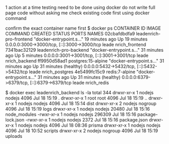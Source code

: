 1 action at a time
testing need to be done using docker
do not write full page code without asking me
check existing code first using docker command


confirm the exact container name first
$ docker ps
CONTAINER ID   IMAGE                     COMMAND                  CREATED
   STATUS                    PORTS                                         NAMES
02cbafdbdfa9   leadenrich-pro-frontend   "docker-entrypoint.s…"   19 minutes ago
   Up 19 minutes             0.0.0.0:3000->3000/tcp, [::]:3000->3000/tcp   leade
nrich_frontend
7341bac32129   leadenrich-pro-backend    "docker-entrypoint.s…"   31 minutes ago
   Up 5 minutes              0.0.0.0:3001->3001/tcp, [::]:3001->3001/tcp   leade
nrich_backend
ff9950d58ad1   postgres:15-alpine        "docker-entrypoint.s…"   31 minutes ago
   Up 31 minutes (healthy)   0.0.0.0:5432->5432/tcp, [::]:5432->5432/tcp   leade
nrich_postgres
4e5499fc15c9   redis:7-alpine            "docker-entrypoint.s…"   31 minutes ago
   Up 31 minutes (healthy)   0.0.0.0:6379->6379/tcp, [::]:6379->6379/tcp   leade
nrich_redis

$ docker exec leadenrich_backend ls -la
total 344
drwxr-xr-x    1 nodejs   nodejs        4096 Jul 18 15:19 .
drwxr-xr-x    1 root     root          4096 Jul 18 15:19 ..
drwxr-xr-x    1 nodejs   nodejs        4096 Jul 18 15:14 dist
drwxr-xr-x    2 nodejs   nogroup       4096 Jul 18 15:19 logs
drwxr-xr-x    1 nodejs   nodejs       20480 Jul 18 15:16 node_modules
-rwxr-xr-x    1 nodejs   nodejs      296309 Jul 18 15:16 package-lock.json
-rwxr-xr-x    1 nodejs   nodejs        2372 Jul 18 15:16 package.json
drwxr-xr-x    1 nodejs   nodejs        4096 Jul 18 08:36 prisma
drwxr-xr-x    1 nodejs   nodejs        4096 Jul 18 10:52 scripts
drwxr-xr-x    2 nodejs   nogroup       4096 Jul 18 15:19 uploads


